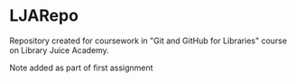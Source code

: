 # LJARepo
Repository created for coursework in "Git and GitHub for Libraries" course on Library Juice Academy.

Note added as part of first assignment
